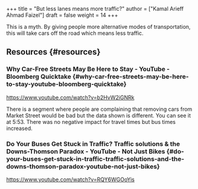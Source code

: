 +++
title = "But less lanes means more traffic?"
author = ["Kamal Arieff Ahmad Faizel"]
draft = false
weight = 14
+++

This is a myth. By giving people more alternative modes of transportation, this will take cars off the road which means less traffic.


## Resources {#resources}


### Why Car-Free Streets May Be Here to Stay - YouTube - Bloomberg Quicktake {#why-car-free-streets-may-be-here-to-stay-youtube-bloomberg-quicktake}

<https://www.youtube.com/watch?v=b2HvW2iGNRk>

There is a segment where people are complaining that removing cars from Market Street would be bad but the data shown is different. You can see it at 5:53. There was no negative impact for travel times but bus times increased.


### Do Your Buses Get Stuck in Traffic? Traffic solutions & the Downs-Thomson Paradox - YouTube - Not Just Bikes {#do-your-buses-get-stuck-in-traffic-traffic-solutions-and-the-downs-thomson-paradox-youtube-not-just-bikes}

<https://www.youtube.com/watch?v=RQY6WGOoYis>
